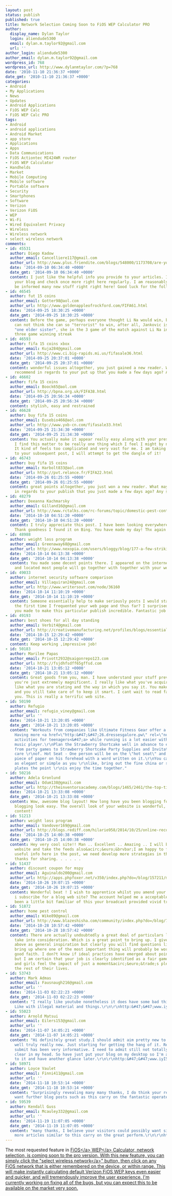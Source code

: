 ```yaml
---
layout: post
status: publish
published: true
title: Network Selection Coming Soon to FiOS WEP Calculator PRO
author:
  display_name: Dylan Taylor
  login: aliendude5300
  email: dylan.m.taylor92@gmail.com
  url: ''
author_login: aliendude5300
author_email: dylan.m.taylor92@gmail.com
wordpress_id: 768
wordpress_url: http://www.dylanmtaylor.com/?p=768
date: '2010-11-10 21:36:37 +0000'
date_gmt: '2010-11-10 21:36:37 +0000'
categories:
- Android
- My Applications
- News
- Updates
- Android Applications
- FiOS WEP Calc
- FiOS WEP Calc PRO
tags:
- Android
- android applications
- Android Market
- app store
- Applications
- Apps
- Data Communications
- FiOS Actiontec MI424WR router
- FiOS WEP Calculator
- Handhelds
- Market
- Mobile Computing
- Mobile software
- Portable software
- Security
- Smartphones
- Software
- Verizon
- Verizon FiOS
- WEP
- Wi-Fi
- Wired Equivalent Privacy
- Wireless
- Wireless network
- select wireless network
comments:
- id: 45531
  author: Diego Kadow
  author_email: Cancelliere117@gmail.com
  author_url: http://www.plus.friendite.com/blogs/548000/1173708/are-you-aware-that-it-is-easy-to
  date: '2014-09-10 06:34:40 +0000'
  date_gmt: '2014-09-10 06:34:40 +0000'
  content: I just like the helpful info you provide to your articles. I will bookmark
    your blog and check once more right here regularly. I am reasonably certain I&acirc;&euro;&trade;ll
    be informed many new stuff right right here! Good luck for the following!
- id: 46545
  author: fut 15 coins
  author_email: Gotter98@aol.com
  author_url: http://www.goldenappleofrockford.com/FIFA61.html
  date: '2014-09-25 18:30:25 +0000'
  date_gmt: '2014-09-25 18:30:25 +0000'
  content: Before the game, perhaps everyone thought Li Na would win, but certainly
    can not think she can so "terrorist" to win, after all, Jankovic is a former women
    "one elder sister", she in the 3 game of the match against Li Na in the recent
    three game winning streak
- id: 46593
  author: fifa 15 coins xbox
  author_email: Kuja284@gmail.com
  author_url: http://www.ci.big-rapids.mi.us/fifasale36.html
  date: '2014-09-25 20:37:01 +0000'
  date_gmt: '2014-09-25 20:37:01 +0000'
  content: wonderful issues altogether, you just gained a new reader. What may you
    recommend in regards to your put up that you made a few days ago? Any sure?
- id: 46602
  author: fifa 15 coins
  author_email: Boock65@aol.com
  author_url: http://bpna.org.uk/FIFA38.html
  date: '2014-09-25 20:56:34 +0000'
  date_gmt: '2014-09-25 20:56:34 +0000'
  content: stylish, easy and restrained
- id: 46628
  author: buy fifa 15 coins
  author_email: Eusebio466@aol.com
  author_url: http://www.yxb-cn.com/fifasale33.html
  date: '2014-09-25 21:34:30 +0000'
  date_gmt: '2014-09-25 21:34:30 +0000'
  content: You actually make it appear really easy along with your presentation but
    I find this matter to be really one thing which I feel I might by no means understand.
    It kind of feels too complicated and very vast for me. I am taking a look forward
    to your subsequent post, I will attempt to get the dangle of it!
- id: 46743
  author: buy fifa 15 coins
  author_email: Harbolt833@aol.com
  author_url: http://pvt.relance.fr/FIFA22.html
  date: '2014-09-26 01:25:55 +0000'
  date_gmt: '2014-09-26 01:25:55 +0000'
  content: great points altogether, you just won a new reader. What may you suggest
    in regards to your publish that you just made a few days ago? Any sure?
- id: 48279
  author: Deeanna Kachmarsky
  author_email: Gilland16@gmail.com
  author_url: http://www.rctalks.com/rc-forums/topic/domestic-pest-control-outlined/
  date: '2014-10-10 04:51:20 +0000'
  date_gmt: '2014-10-10 04:51:20 +0000'
  content: I truly appreciate this post. I have been looking everywhere for this!
    Thank goodness I found it on Bing. You have made my day! Thx again
- id: 48988
  author: weight loss program
  author_email: Greenaway68@gmail.com
  author_url: http://www.nexopia.com/users/bloggy/blog/177-a-few-striking-points-on-whatever-how-yacon-works-honestly-represents
  date: '2014-10-14 04:13:38 +0000'
  date_gmt: '2014-10-14 04:13:38 +0000'
  content: You made some decent points there. I appeared on the internet for the issue
    and located most people will go together with together with your website.
- id: 49033
  author: internet security software comparison
  author_email: Villaquiran24@gmail.com
  author_url: http://www.writersout.com/node/36160
  date: '2014-10-14 11:10:19 +0000'
  date_gmt: '2014-10-14 11:10:19 +0000'
  content: Someone essentially help to make seriously posts I would state. This is
    the first time I frequented your web page and thus far? I surprised with the research
    you made to make this particular publish incredible. Fantastic job!
- id: 49193
  author: best shoes for all day standing
  author_email: Verbit4@gmail.com
  author_url: http://creativemanufacturing.net/profiles/blogs/essential-article-content-on-this-matter-about-professional
  date: '2014-10-15 12:29:42 +0000'
  date_gmt: '2014-10-15 12:29:42 +0000'
  content: Keep working ,impressive job!
- id: 50183
  author: Marilee Papas
  author_email: Privott2932@saigonrepo123.com
  author_url: http://fsjdhfsdff65gffsd.com
  date: '2014-10-21 13:05:12 +0000'
  date_gmt: '2014-10-21 13:05:12 +0000'
  content: Great goods from you, man. I have understand your stuff previous to and
    you're just extremely magnificent. I really like what you've acquired here, really
    like what you are stating and the way in which you say it. You make it entertaining
    and you still take care of to keep it smart. I cant wait to read far more from
    you. This is really a terrific web site.
- id: 50190
  author: Refugio
  author_email: refugio_viney@gmail.com
  author_url: ''
  date: '2014-10-21 13:20:05 +0000'
  date_gmt: '2014-10-21 13:20:05 +0000'
  content: "Workouts from companies like Ultimate Fitness Gear offer a lot of \r\nvariety.
    Having more <a href=\"http:&#47;&#47;26.dressesgalore.pw\" rel=\"nofollow\">fun
    activities for teenagers<&#47;a> while running is a lot easier with a portable
    music player.\r\nPlan the Strawberry Shortcake well in advance to ensure everything
    from party games to Strawberry Shortcake Party Supplies and Invitations are taken
    care \r\nof. Hot Seat - One person will be on the \"hot seat\" and will have \r\na
    piece of paper on his forehead with a word written on it.\r\nYou can make this
    as elegant or simple as you \r\nlike, bring out the fine china or simple paper
    plates the point \r\nis enjoy the time together."
- id: 50216
  author: Adela Gronlund
  author_email: Odum138@gmail.com
  author_url: http://theinventorsacademy.com/blogs/1465/2461/the-top-tips-around-garden-pest
  date: '2014-10-21 13:33:08 +0000'
  date_gmt: '2014-10-21 13:33:08 +0000'
  content: Wow, awesome blog layout! How long have you been blogging for? you make
    blogging look easy. The overall look of your website is wonderful, let alone the
    content!
- id: 51213
  author: weight loss program
  author_email: Vandover169@gmail.com
  author_url: http://blogs.rediff.com/hilario958/2014/10/25/online-recommendations-on-weight-loss-programs-to-turn-you-into-a-specialist-on-the-field/
  date: '2014-10-25 14:00:38 +0000'
  date_gmt: '2014-10-25 14:00:38 +0000'
  content: Hey very cool site!! Man .. Excellent .. Amazing .. I will bookmark your
    website and take the feeds also&acirc;&euro;&brvbar;I am happy to find numerous
    useful info here in the post, we need develop more strategies in this regard,
    thanks for sharing. . . . . .
- id: 51437
  author: discount coupon for mspy
  author_email: Aguinaldo200@gmail.com
  author_url: http://apps.phpfoxer.net/v350/index.php?do=/blog/157211/mobilespy-discussed-at-this-website/
  date: '2014-10-26 19:07:15 +0000'
  date_gmt: '2014-10-26 19:07:15 +0000'
  content: Wonderful beat ! I wish to apprentice whilst you amend your site, how could
    i subscribe for a blog web site? The account helped me a acceptable deal. I have
    been a little bit familiar of this your broadcast provided vivid transparent concept
- id: 51872
  author: home pest control
  author_email: Wike89@gmail.com
  author_url: http://www.blazeshisha.com/community/index.php?do=/blog/7935/your-very-reliable-yet-totally-free-source-of-info-about-non-toxic-pest-con/
  date: '2014-10-28 10:57:42 +0000'
  date_gmt: '2014-10-28 10:57:42 +0000'
  content: There are actually undoubtedly a great deal of particulars like that to
    take into consideration. Which is a great point to bring up. I give the thoughts
    above as general inspiration but clearly you will find questions like the 1 you
    bring up where one of the most important thing will probably be working in honest
    good faith. I don?t know if ideal practices have emerged about points like that,
    but I am certain that your job is clearly identified as a fair game. Each boys
    and girls feel the impact of just a moment&acirc;&euro;&trade;s pleasure, for
    the rest of their lives.
- id: 53743
  author: Mark Admas
  author_email: Fausnaugh216@gmail.com
  author_url: ''
  date: '2014-11-03 02:22:23 +0000'
  date_gmt: '2014-11-03 02:22:23 +0000'
  content: "I really like youtube nonetheless it does have some bad things on it.
    Like with illegal material and things.\r\n\r\nhttp:&#47;&#47;www.iyI5PdipBUiyI5PdipBU.com&#47;iyI5PdipBUiyI5PdipBU"
- id: 55023
  author: Arnold Matsui
  author_email: Eilers153@gmail.com
  author_url: ''
  date: '2014-11-07 14:05:21 +0000'
  date_gmt: '2014-11-07 14:05:21 +0000'
  content: "Hi definitely great study.I should admit aim pretty new to using WordPress
    well truly really new. Just starting for getting the hang of it. Reading your
    submit has been very informative. I need to admit still not totally 100 percent
    clear in my head. So have just put your blog on my desktop so I'm able to go straight
    to it and have another glance later.\r\n\r\nhttp:&#47;&#47;www.iyI5PdipBUiyI5PdipBU.com&#47;iyI5PdipBUiyI5PdipBU"
- id: 58971
  author: Loyce Vaulet
  author_email: Finni411@gmail.com
  author_url: ''
  date: '2014-11-18 10:53:14 +0000'
  date_gmt: '2014-11-18 10:53:14 +0000'
  content: "Surprisingly revealing many many thanks, I do think your readers may well
    want further blog posts such as this carry on the fantastic operate.\r\n\r\nhttp:&#47;&#47;www.iyI5PdipBUiyI5PdipBU.com&#47;iyI5PdipBUiyI5PdipBU"
- id: 59539
  author: Kendall Guss
  author_email: Mcauley332@gmail.com
  author_url: ''
  date: '2014-11-19 11:07:05 +0000'
  date_gmt: '2014-11-19 11:07:05 +0000'
  content: "many thanks, I believe your visitors could possibly want significantly
    more articles similar to this carry on the great perform.\r\n\r\nhttp:&#47;&#47;www.iyI5PdipBUiyI5PdipBU.com&#47;iyI5PdipBUiyI5PdipBU"
---
```

<p>The most requested feature in <a class="zem_slink" title="Verizon FiOS" rel="wikipedia" href="http:&#47;&#47;en.wikipedia.org&#47;wiki&#47;Verizon_FiOS">FiOS<&#47;a> <a class="zem_slink" title="Wired Equivalent Privacy" rel="wikipedia" href="http:&#47;&#47;en.wikipedia.org&#47;wiki&#47;Wired_Equivalent_Privacy">WEP<&#47;a> Calculator, network selection, is coming soon to the pro version. With this new feature, you can simply click the "select <a class="zem_slink" title="Wireless network" rel="wikipedia" href="http:&#47;&#47;en.wikipedia.org&#47;wiki&#47;Wireless_network">wireless network<&#47;a>" button, then click on any FiOS network that is either remembered on the device, or within range. This will make instantly calculating default Verizon FiOS WEP keys even easier and quicker, and will tremendously improve the user experience. I'm currently working on fixing all of the bugs, but you can expect this to be available on the market very soon.</p>
